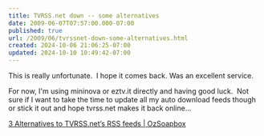 ```yaml
---
title: TVRSS.net down -- some alternatives
date: 2009-06-07T07:57:00.000-07:00
published: true
url: /2009/06/tvrssnet-down-some-alternatives.html
created: 2024-10-06 21:06:25-07:00
updated: 2024-10-10 10:49:42-07:00
---
```


This is really unfortunate.  I hope it comes back. Was an excellent service.  
  
For now, I'm using mininova or eztv.it directly and having good luck.  Not sure if I want to take the time to update all my auto download feeds though or stick it out and hope tvrss.net makes it back online...  
  
[3 Alternatives to TVRSS.net’s RSS feeds | OzSoapbox](http://ozsoapbox.com/personal/3-alternatives-to-tvrssnets-rss-feeds/)